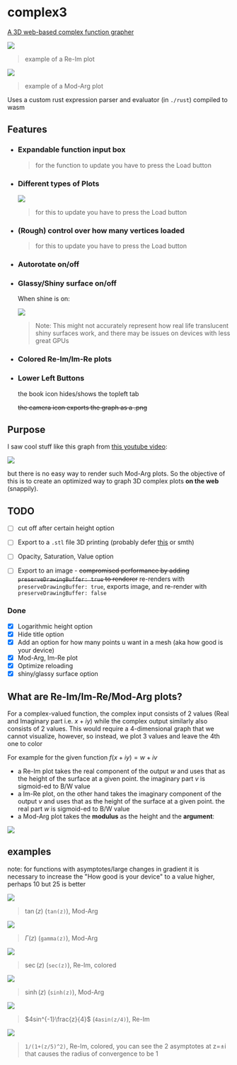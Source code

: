 # complex3

[A 3D web-based complex function grapher](https://hemisemidemipresent.github.io/complex3/)

<img src="https://github.com/hemisemidemipresent/complex3/blob/main/imgs/Re-Im.png"/>


> example of a Re-Im plot

<img src="https://github.com/hemisemidemipresent/complex3/blob/main/imgs/Mod-Arg.png"/>

> example of a Mod-Arg plot

Uses a custom rust expression parser and evaluator (in `./rust`) compiled to wasm

## Features

-   ### Expandable function input box

    > for the function to update you have to press the Load button

-   ### Different types of Plots

    <img src="https://github.com/hemisemidemipresent/complex3/blob/main/imgs/select_plot.png"/>

    > for this to update you have to press the Load button

-   ### (Rough) control over how many vertices loaded

    > for this to update you have to press the Load button

-   ### Autorotate on/off

-   ### Glassy/Shiny surface on/off

    When shine is on:

    <img src="https://github.com/hemisemidemipresent/complex3/blob/main/imgs/shine.png"/>


    > Note: This might not accurately represent how real life translucent shiny surfaces work, and there may be issues on devices with less great GPUs

-   ### Colored Re-Im/Im-Re plots

-   ### Lower Left Buttons

    the book icon hides/shows the topleft tab

    ~~the camera icon exports the graph as a .png~~

## Purpose

I saw cool stuff like this graph from [this youtube video](https://www.youtube.com/watch?v=3qEJeP6qQGA):

<img src="https://github.com/hemisemidemipresent/complex3/blob/main/imgs/youtube.png"/>

but there is no easy way to render such Mod-Arg plots. So the objective of this is to create an optimized way to graph 3D complex plots **on the web** (snappily).

## TODO

-   [ ] cut off after certain height option
-   [ ] Export to a `.stl` file 3D printing (probably defer [this](https://github.com/eligrey/FileSaver.js/) or smth)
-   [ ] Opacity, Saturation, Value option
-   [ ] Export to an image - ~~compromised performance by adding `preserveDrawingBuffer: true` to renderer~~ re-renders with `preserveDrawingBuffer: true`, exports image, and re-render with `preserveDrawingBuffer: false`


### Done

-   [x] Logarithmic height option
-   [x] Hide title option
-   [x] Add an option for how many points u want in a mesh (aka how good is your device)
-   [x] Mod-Arg, Im-Re plot
-   [x] Optimize reloading
-   [x] shiny/glassy surface option

## What are Re-Im/Im-Re/Mod-Arg plots?

For a complex-valued function, the complex input consists of 2 values (Real and Imaginary part i.e. $x+iy$) while the complex output similarly also consists of 2 values. This would require a 4-dimensional graph that we cannot visualize, however, so instead, we plot 3 values and leave the 4th one to color

For example for the given function $f(x+iy) = w+iv$

-   a Re-Im plot takes the real component of the output $w$ and uses that as the height of the surface at a given point. the imaginary part $v$ is sigmoid-ed to B/W value
-   a Im-Re plot, on the other hand takes the imaginary component of the output $v$ and uses that as the height of the surface at a given point. the real part $w$ is sigmoid-ed to B/W value
-   a Mod-Arg plot takes the **modulus** as the height and the **argument**:

<img src="https://github.com/hemisemidemipresent/complex3/blob/main/imgs/mod_arg_explanation.png"/>

## examples

note: for functions with asymptotes/large changes in gradient it is necessary to increase the "How good is your device" to a value higher, perhaps 10 but 25 is better

<img src="https://github.com/hemisemidemipresent/complex3/blob/main/imgs/tan_z.png"/>

> $\tan(z)$ (`tan(z)`), Mod-Arg

<img src="https://github.com/hemisemidemipresent/complex3/blob/main/imgs/gamma_z.png"/>

> $\Gamma(z)$ (`gamma(z)`), Mod-Arg

<img src="https://github.com/hemisemidemipresent/complex3/blob/main/imgs/sec_z.png"/>

> $\sec(z)$ (`sec(z)`), Re-Im, colored

<img src="https://github.com/hemisemidemipresent/complex3/blob/main/imgs/sinh_z.png"/>

> $\sinh(z)$ (`sinh(z)`), Mod-Arg

<img src="https://github.com/hemisemidemipresent/complex3/blob/main/imgs/asinh_z.png"/>

> $4sin^{-1}\frac{z}{4}$ (`4asin(z/4)`), Re-Im

<img src="https://github.com/hemisemidemipresent/complex3/blob/main/imgs/fn_1.png"/>

> `1/(1+(z/5)^2)`, Re-Im, colored, you can see the 2 asymptotes at z=±i that causes the radius of convergence to be 1
